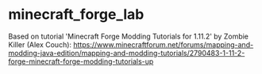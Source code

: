 # minecraft_forge_lab

Based on tutorial 'Minecraft Forge Modding Tutorials for 1.11.2' by Zombie Killer (Alex Couch):
https://www.minecraftforum.net/forums/mapping-and-modding-java-edition/mapping-and-modding-tutorials/2790483-1-11-2-forge-minecraft-forge-modding-tutorials-up
